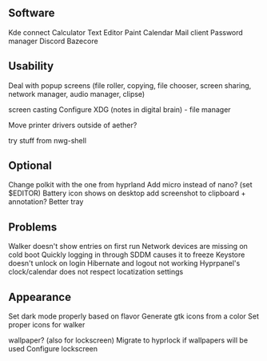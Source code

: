 ## Software

Kde connect
Calculator
Text Editor
Paint
Calendar
Mail client
Password manager
Discord
Bazecore

## Usability

Deal with popup screens (file roller, copying, file chooser, screen sharing, network manager, audio manager, clipse)

screen casting
Configure XDG (notes in digital brain) - file manager

Move printer drivers outside of aether?

try stuff from nwg-shell

## Optional

Change polkit with the one from hyprland
Add micro instead of nano? (set $EDITOR)
Battery icon shows on desktop
add screenshot to clipboard + annotation?
Better tray

## Problems

Walker doesn't show entries on first run
Network devices are missing on cold boot
Quickly logging in through SDDM causes it to freeze
Keystore doesn't unlock on login
Hibernate and logout not working
Hyprpanel's clock/calendar does not respect locatization settings

## Appearance

Set dark mode properly based on flavor
Generate gtk icons from a color
Set proper icons for walker

wallpaper? (also for lockscreen)
Migrate to hyprlock if wallpapers will be used
Configure lockscreen
